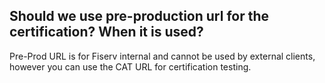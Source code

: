 ## Should we use pre-production url for the certification? When it is used? 

Pre-Prod URL is for Fiserv internal and cannot be used by external clients, however you can use the CAT URL for certification testing.